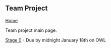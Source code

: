 ## Team Project

[Home](README.md)  

Team project main page.

[Stage 0](STAGE0.md) - Due by midnight January 18th on OWL
